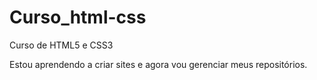 # Curso_html-css
 Curso de HTML5 e CSS3

 Estou aprendendo a criar sites e agora vou gerenciar meus repositórios.
